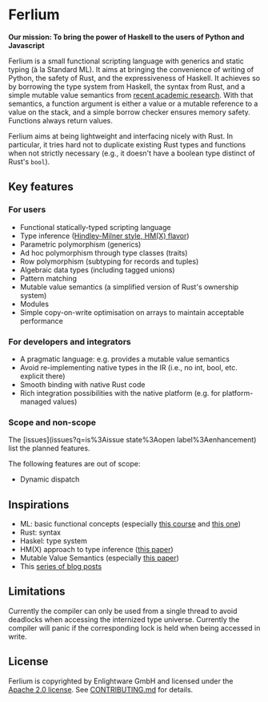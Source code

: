# Ferlium

**Our mission: To bring the power of Haskell to the users of Python and Javascript**

Ferlium is a small functional scripting language with generics and static typing (à la Standard ML).
It aims at bringing the convenience of writing of Python, the safety of Rust, and the expressiveness of Haskell.
It achieves so by borrowing the type system from Haskell, the syntax from Rust, and a simple mutable value semantics from [recent academic research](https://www.jot.fm/issues/issue_2022_02/article2.pdf).
With that semantics, a function argument is either a value or a mutable reference to a value on the stack, and a simple borrow checker ensures memory safety.
Functions always return values.

Ferlium aims at being lightweight and interfacing nicely with Rust.
In particular, it tries hard not to duplicate existing Rust types and functions when not strictly necessary (e.g., it doesn't have a boolean type distinct of Rust's `bool`).

## Key features

### For users

* Functional statically-typed scripting language
* Type inference ([Hindley-Milner style, HM(X) flavor](https://www.researchgate.net/profile/Martin-Sulzmann/publication/220346751_Type_Inference_with_Constrained_Types/links/5ab00c0b0f7e9b4897c1d25b/Type-Inference-with-Constrained-Types.pdf))
* Parametric polymorphism (generics)
* Ad hoc polymorphism through type classes (traits)
* Row polymorphism (subtyping for records and tuples)
* Algebraic data types (including tagged unions)
* Pattern matching
* Mutable value semantics (a simplified version of Rust's ownership system)
* Modules
* Simple copy-on-write optimisation on arrays to maintain acceptable performance

### For developers and integrators

* A pragmatic language: e.g. provides a mutable value semantics
* Avoid re-implementing native types in the IR (i.e., no int, bool, etc. explicit there)
* Smooth binding with native Rust code
* Rich integration possibilities with the native platform (e.g. for platform-managed values)

### Scope and non-scope

The [issues](issues?q=is%3Aissue state%3Aopen label%3Aenhancement) list the planned features.

The following features are out of scope:
* Dynamic dispatch

## Inspirations

* ML: basic functional concepts (especially [this course](https://pauillac.inria.fr/~remy/mpri/) and [this one](https://cs3110.github.io/textbook/chapters/interp/inference.html))
* Rust: syntax
* Haskel: type system
* HM(X) approach to type inference ([this paper](https://www.researchgate.net/profile/Martin-Sulzmann/publication/220346751_Type_Inference_with_Constrained_Types/links/5ab00c0b0f7e9b4897c1d25b/Type-Inference-with-Constrained-Types.pdf))
* Mutable Value Semantics (especially [this paper](https://www.jot.fm/issues/issue_2022_02/article2.pdf))
* This [series of blog posts](https://thunderseethe.dev/posts/type-inference/)

## Limitations

Currently the compiler can only be used from a single thread to avoid deadlocks when accessing the internized type universe.
Currently the compiler will panic if the corresponding lock is held when being accessed in write.

## License

Ferlium is copyrighted by Enlightware GmbH and licensed under the [Apache 2.0 license](LICENSE).
See [CONTRIBUTING.md](CONTRIBUTING.md) for details.
